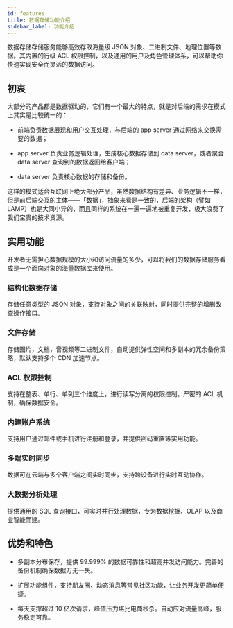 ```yaml
---
id: features
title: 数据存储功能介绍
sidebar_label: 功能介绍
---
```



数据存储存储服务能够高效存取海量级 JSON 对象、二进制文件、地理位置等数据。其内置的行级 ACL 权限控制，以及通用的用户及角色管理体系，可以帮助你快速实现安全而灵活的数据访问。

## 初衷

大部分的产品都是数据驱动的，它们有一个最大的特点，就是对后端的需求在模式上其实是比较统一的：

- 前端负责数据展现和用户交互处理，与后端的 app server 通过网络来交换需要的数据；

- app server 负责业务逻辑处理，生成核心数据存储到 data server，或者聚合 data server 查询到的数据返回给客户端；

- data server 负责核心数据的存储和备份。

这样的模式适合互联网上绝大部分产品，虽然数据结构有差异、业务逻辑不一样，但是前后端交互的主体——「数据」，抽象来看是一致的，后端的架构（譬如 LAMP）也是大同小异的，而且同样的系统在一遍一遍地被重复开发，极大浪费了我们宝贵的技术资源。

## 实用功能

开发者无需担心数据规模的大小和访问流量的多少，可以将我们的数据存储服务看成是一个面向对象的海量数据库来使用。

### 结构化数据存储

存储任意类型的 JSON 对象，支持对象之间的关联映射，同时提供完整的增删改查操作接口。

### 文件存储

存储图片，文档，音视频等二进制文件，自动提供弹性空间和多副本的冗余备份策略，默认支持多个 CDN 加速节点。

### ACL 权限控制

支持在整表、单行、单列三个维度上，进行读写分离的权限控制。严密的 ACL 机制，确保数据安全。

### 内建账户系统

支持用户通过邮件或手机进行注册和登录，并提供密码重置等实用功能。

### 多端实时同步

数据可在云端与多个客户端之间实时同步，支持跨设备进行实时互动协作。

### 大数据分析处理

提供通用的 SQL 查询接口，可实时并行处理数据，专为数据挖掘、OLAP 以及商业智能而建。

## 优势和特色

- 多副本分布保存，提供 99.999% 的数据可靠性和超高并发访问能力。完善的备份机制确保数据万无一失。

- 扩展功能组件，支持朋友圈、动态消息等常见社区功能，让业务开发更简单便捷。

- 每天支撑超过 10 亿次请求，峰值压力堪比电商秒杀。自动应对流量高峰，服务稳定可靠。

